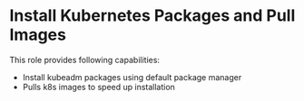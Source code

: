 # Install Kubernetes Packages and Pull Images

This role provides following capabilities:
-  Install kubeadm packages using default package manager
-  Pulls k8s images to speed up installation